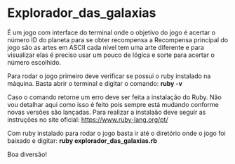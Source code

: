 # Explorador_das_galaxias
[](https://user-images.githubusercontent.com/6237077/81474072-7b40da80-91d9-11ea-9f05-f585f6e0f3c7.png)  
        
É um jogo com interface do terminal onde o objetivo do jogo é acertar o número ID do planeta para se obter recompensa a Recompensa principal do jogo são as artes em ASCII cada nível tem uma arte diferente
e para visualizar elas é preciso usar um pouco de lógica e sorte para acertar o número escolhido.

Para rodar o jogo primeiro deve verificar se possui o ruby instalado na máquina. 
Basta abrir o terminal e digitar o comando: <b> ruby -v </b>

Caso o comando retorne um erro deve ser feita a instalação do Ruby. Não vou detalhar aqui como isso é feito pois sempre está mudando conforme novas versões são lançadas. Para  realizar a instalaão deve seguir as instruções no site oficial:
https://www.ruby-lang.org/pt/

Com ruby instalado para rodar o jogo basta ir até o diretório onde o jogo foi baixado e digitar:
<b> ruby explorador_das_galaxias.rb </b>

Boa diversão!

